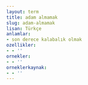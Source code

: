 ```yaml
---
layout: term
title: adam almamak
slug: adam-almamak
lisan: Türkçe
anlamlar:
- son derece kalabalık olmak
ozellikler:
- - ''
ornekler:
- - ''
orneklerkaynak:
- - ''
---
```

